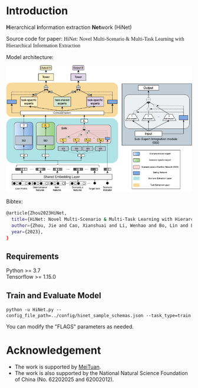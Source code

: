 # Introduction
**H**ierarchical **i**nformation extraction **Net**work (HiNet)

Source code for paper: <font face=Times New Roman>HiNet: Novel Multi-Scenario & Multi-Task Learning with Hierarchical Information Extraction</font>

Model architecture:

![avatar](./img/model_architecture.png)

Bibtex:
```sh
@article{Zhou2023HiNet,
  title={HiNet: Novel Multi-Scenario & Multi-Task Learning with Hierarchical Information Extraction},
  author={Zhou, Jie and Cao, Xianshuai and Li, Wenhao and Bo, Lin and Luo, Chuan and Yu, Qian,
  year={2023},
}
```

## Requirements

Python >= 3.7  
Tensorflow >= 1.15.0  

## Train and Evaluate Model

```
python -u HiNet.py --config_file_path=../config/hinet_sample_schemas.json --task_type=train
```
You can modify the "FLAGS" parameters as needed.

# Acknowledgement
 - The work is supported by [MeiTuan](https://www.meituan.com).
 - The work is also supported by the National Natural Science Foundation of China (No. 62202025 and 62002012).
